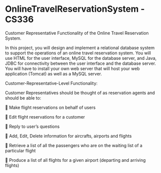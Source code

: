 # OnlineTravelReservationSystem - CS336

Customer Representative Functionality of the Online Travel Reservation System.

In this project, you will design and implement a relational database system to support the operations of an online travel reservation system. You will use HTML for the user interface, MySQL for the database server, and Java, JDBC for connectivity between the user interface and the database server. You will have to install your own web server that will host your web application (Tomcat) as well as a MySQL server. 

Customer-Representative-Level Functionality:

Customer Representatives should be thought of as reservation agents and should be able to:

 Make flight reservations on behalf of users

 Edit flight reservations for a customer

 Reply to user’s questions

 Add, Edit, Delete information for aircrafts, airports and flights

 Retrieve a list of all the passengers who are on the waiting list of a particular flight

 Produce a list of all flights for a given airport (departing and arriving flights)

